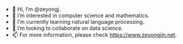 - 👋 Hi, I’m @zeyongj.
- 👀 I’m interested in computer science and mathematics.
- 🌱 I’m currently learning natural language processing.
- 💞️ I’m looking to collaborate on data science.
- 📫 For more information, please check https://www.zeyongjin.net.

<!---
zeyongj/zeyongj is a ✨ special ✨ repository because its `README.md` (this file) appears on your GitHub profile.
You can click the Preview link to take a look at your changes.
--->
